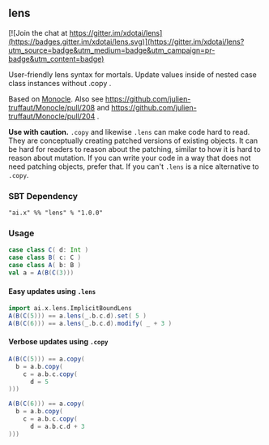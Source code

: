 ## lens

[![Join the chat at https://gitter.im/xdotai/lens](https://badges.gitter.im/xdotai/lens.svg)](https://gitter.im/xdotai/lens?utm_source=badge&utm_medium=badge&utm_campaign=pr-badge&utm_content=badge)

User-friendly lens syntax for mortals. Update values inside of nested case class instances without .copy .

Based on [Monocle](https://github.com/julien-truffaut/Monocle).
Also see https://github.com/julien-truffaut/Monocle/pull/208 and https://github.com/julien-truffaut/Monocle/pull/204 .

**Use with caution.** `.copy` and likewise `.lens` can make code hard to read.
They are conceptually creating patched versions of existing objects.
It can be hard for readers to reason about the patching, similar to how it is hard to reason about mutation.
If you can write your code in a way that does not need patching objects, prefer that.
If you can't `.lens` is a nice alternative to `.copy`.


### SBT Dependency

`"ai.x" %% "lens" % "1.0.0"`

### Usage

```scala
case class C( d: Int )
case class B( c: C )
case class A( b: B )
val a = A(B(C(3)))
```

#### Easy updates using `.lens`
```scala
import ai.x.lens.ImplicitBoundLens
A(B(C(5))) == a.lens(_.b.c.d).set( 5 )
A(B(C(6))) == a.lens(_.b.c.d).modify( _ + 3 )
```

#### Verbose updates using `.copy`
```scala
A(B(C(5))) == a.copy(
  b = a.b.copy(
    c = a.b.c.copy(
      d = 5
)))

A(B(C(6))) == a.copy(
  b = a.b.copy(
    c = a.b.c.copy(
      d = a.b.c.d + 3
)))
```

